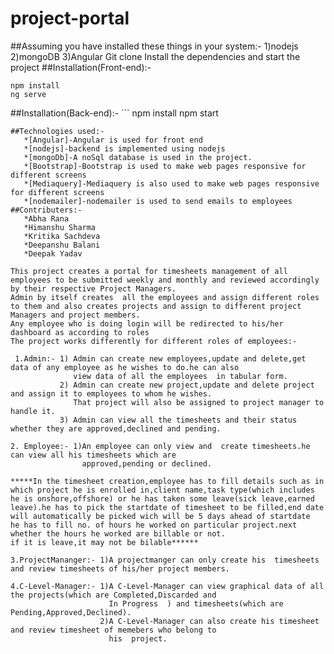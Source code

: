 # project-portal
##Assuming you have installed these things in your system:-
   1)nodejs
   2)mongoDB
   3)Angular
Git clone Install the dependencies and start the project
##Installation(Front-end):-
   ```
   npm install
   ng serve
```
##Installation(Back-end):-
    ```
   npm install
   npm start
```
##Technologies used:-
   *[Angular]-Angular is used for front end
   *[nodejs]-backend is implemented using nodejs
   *[mongoDb]-A noSql database is used in the project.
   *[Bootstrap]-Bootstrap is used to make web pages responsive for different screens
   *[Mediaquery]-Mediaquery is also used to make web pages responsive for different screens
   *[nodemailer]-nodemailer is used to send emails to employees 
##Contributers:-
   *Abha Rana
   *Himanshu Sharma
   *Kritika Sachdeva
   *Deepanshu Balani
   *Deepak Yadav   
 
This project creates a portal for timesheets management of all employees to be submitted weekly and monthly and reviewed accordingly by their respective Project Managers.
Admin by itself creates  all the employees and assign different roles to them and also creates projects and assign to different project Managers and project members.
Any employee who is doing login will be redirected to his/her dashboard as according to roles
The project works differently for different roles of employees:-
 
 1.Admin:- 1) Admin can create new employees,update and delete,get data of any employee as he wishes to do.he can also 
              view data of all the employees  in tabular form.
           2) Admin can create new project,update and delete project and assign it to employees to whom he wishes.
              That project will also be assigned to project manager to handle it.
           3) Admin can view all the timesheets and their status whether they are approved,declined and pending.

2. Employee:- 1)An employee can only view and  create timesheets.he can view all his timesheets which are 
                approved,pending or declined.

*****In the timesheet creation,employee has to fill details such as in which project he is enrolled in,client name,task type(which includes he is onshore,offshore) or he has taken some leave(sick leave,earned leave).he has to pick the startdate of timesheet to be filled,end date will automatically be picked wich will be 5 days ahead of startdate
he has to fill no. of hours he worked on particular project.next whether the hours he worked are billable or not.
if it is leave,it may not be bilable******

3.ProjectMananger:- 1)A projectmanger can only create his  timesheets and review timesheets of his/her project members.

4.C-Level-Manager:- 1)A C-Level-Manager can view graphical data of all the projects(which are Completed,Discarded and 
                      In Progress  ) and timesheets(which are Pending,Approved,Declined).
                    2)A C-Level-Manager can also create his timesheet and review timesheet of memebers who belong to 
                      his  project.



